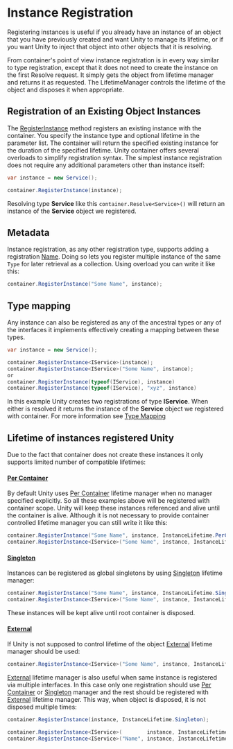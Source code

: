 # Instance Registration
Registering instances is useful if you already have an instance of an object that you have previously created and want Unity to manage its lifetime, or if you want Unity to inject that object into other objects that it is resolving. 

From container's point of view instance registration is in every way similar to type registration, except that it does not need to create the instance on the first Resolve request. It simply gets the object from lifetime manager and returns it as requested. The LifetimeManager controls the lifetime of the object and disposes it when appropriate.

## Registration of an Existing Object Instances
The [RegisterInstance](Unity.IUnityContainer#Unity_IUnityContainer_RegisterInstance_System_Type_System_String_System_Object_Unity_Lifetime_IInstanceLifetimeManager_) method registers an existing instance with the container. You specify the instance type and optional lifetime in the parameter list. The container will return the specified existing instance for the duration of the specified lifetime. Unity container offers several overloads to simplify registration syntax. The simplest instance registration does not require any additional parameters other than instance itself:
```cs
var instance = new Service();

container.RegisterInstance(instance);
```
Resolving type **Service** like this `container.Resolve<Service>()` will return an instance of the **Service** object we registered.
## Metadata
Instance registration, as any other registration type, supports adding a registration [Name](metadata.md#name-optional). Doing so lets you register multiple instance of the same `Type` for later retrieval as a collection. Using overload you can write it like this:
```cs
container.RegisterInstance("Some Name", instance);
```
## Type mapping
Any instance can also be registered as any of the ancestral types or any of the interfaces it implements effectively creating a mapping between these types. 
```cs
var instance = new Service();

container.RegisterInstance<IService>(instance);
container.RegisterInstance<IService>("Some Name", instance);
or
container.RegisterInstance(typeof(IService), instance)
container.RegisterInstance(typeof(IService), "xyz", instance)
```
In this example Unity creates two registrations of type **IService**. When either is resolved it returns the instance of the **Service** object we registered with container. For more information see [Type Mapping](mapping.md)

## Lifetime of instances registered Unity
Due to the fact that container does not create these instances it only supports limited number of compatible lifetimes:

#### [Per Container](xref:Unity.InstanceLifetime#Unity_InstanceLifetime_PerContainer)
By default Unity uses [Per Container](xref:Unity.InstanceLifetime#Unity_InstanceLifetime_PerContainer) lifetime manager when no manager specified explicitly. So all these examples above will be registered with container scope. Unity will keep these instances referenced and alive until the container is alive. Although it is not necessary to provide container controlled lifetime manager you can still write it like this:
```cs
container.RegisterInstance("Some Name", instance, InstanceLifetime.PerContainer);
container.RegisterInstance<IService>("Some Name", instance, InstanceLifetime.PerContainer);
```
#### [Singleton](xref:Unity.InstanceLifetime#Unity_InstanceLifetime_Singleton)
Instances can be registered as global singletons by using [Singleton](xref:Unity.InstanceLifetime#Unity_InstanceLifetime_Singleton) lifetime manager:
```cs
container.RegisterInstance("Some Name", instance, InstanceLifetime.Singleton);
container.RegisterInstance<IService>("Some Name", instance, InstanceLifetime.Singleton);
```
These instances will be kept alive until root container is disposed.

#### [External](xref:Unity.InstanceLifetime#Unity_InstanceLifetime_External)
If Unity is not supposed to control lifetime of the object [External](xref:Unity.InstanceLifetime#Unity_InstanceLifetime_External) lifetime manager should be used:
```cs
container.RegisterInstance<IService>("Some Name", instance, InstanceLifetime.External);
```
[External](xref:Unity.InstanceLifetime#Unity_InstanceLifetime_External) lifetime manager is also useful when same instance is registered via multiple interfaces. In this case only one registration should use [Per Container](xref:Unity.InstanceLifetime#Unity_InstanceLifetime_PerContainer) or [Singleton](xref:Unity.InstanceLifetime#Unity_InstanceLifetime_Singleton) manager and the rest should be registered with [External](xref:Unity.InstanceLifetime#Unity_InstanceLifetime_External) lifetime manager. This way, when object is disposed, it is not disposed multiple times:
```cs
container.RegisterInstance(instance, InstanceLifetime.Singleton);

container.RegisterInstance<IService>(        instance, InstanceLifetime.External);
container.RegisterInstance<IService>("Name", instance, InstanceLifetime.External);
```
